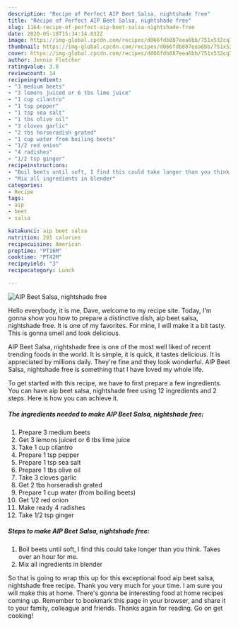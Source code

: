 ```yaml
---
description: "Recipe of Perfect AIP Beet Salsa, nightshade free"
title: "Recipe of Perfect AIP Beet Salsa, nightshade free"
slug: 1164-recipe-of-perfect-aip-beet-salsa-nightshade-free
date: 2020-05-18T15:34:14.032Z
image: https://img-global.cpcdn.com/recipes/d066fdb887eea6bb/751x532cq70/aip-beet-salsa-nightshade-free-recipe-main-photo.jpg
thumbnail: https://img-global.cpcdn.com/recipes/d066fdb887eea6bb/751x532cq70/aip-beet-salsa-nightshade-free-recipe-main-photo.jpg
cover: https://img-global.cpcdn.com/recipes/d066fdb887eea6bb/751x532cq70/aip-beet-salsa-nightshade-free-recipe-main-photo.jpg
author: Jennie Fletcher
ratingvalue: 3.8
reviewcount: 14
recipeingredient:
- "3 medium beets"
- "3 lemons juiced or 6 tbs lime juice"
- "1 cup cilantro"
- "1 tsp pepper"
- "1 tsp sea salt"
- "1 tbs olive oil"
- "3 cloves garlic"
- "2 tbs horseradish grated"
- "1 cup water from boiling beets"
- "1/2 red onion"
- "4 radishes"
- "1/2 tsp ginger"
recipeinstructions:
- "Boil beets until soft, I find this could take longer than you think. Takes over an hour for me."
- "Mix all ingredients in blender"
categories:
- Recipe
tags:
- aip
- beet
- salsa

katakunci: aip beet salsa 
nutrition: 201 calories
recipecuisine: American
preptime: "PT16M"
cooktime: "PT42M"
recipeyield: "3"
recipecategory: Lunch

---
```



![AIP Beet Salsa, nightshade free](https://img-global.cpcdn.com/recipes/d066fdb887eea6bb/751x532cq70/aip-beet-salsa-nightshade-free-recipe-main-photo.jpg)

Hello everybody, it is me, Dave, welcome to my recipe site. Today, I'm gonna show you how to prepare a distinctive dish, aip beet salsa, nightshade free. It is one of my favorites. For mine, I will make it a bit tasty. This is gonna smell and look delicious.



AIP Beet Salsa, nightshade free is one of the most well liked of recent trending foods in the world. It is simple, it is quick, it tastes delicious. It is appreciated by millions daily. They're fine and they look wonderful. AIP Beet Salsa, nightshade free is something that I have loved my whole life.


To get started with this recipe, we have to first prepare a few ingredients. You can have aip beet salsa, nightshade free using 12 ingredients and 2 steps. Here is how you can achieve it.

<!--inarticleads1-->

##### The ingredients needed to make AIP Beet Salsa, nightshade free:

1. Prepare 3 medium beets
1. Get 3 lemons juiced or 6 tbs lime juice
1. Take 1 cup cilantro
1. Prepare 1 tsp pepper
1. Prepare 1 tsp sea salt
1. Prepare 1 tbs olive oil
1. Take 3 cloves garlic
1. Get 2 tbs horseradish grated
1. Prepare 1 cup water (from boiling beets)
1. Get 1/2 red onion
1. Make ready 4 radishes
1. Take 1/2 tsp ginger




<!--inarticleads2-->

##### Steps to make AIP Beet Salsa, nightshade free:

1. Boil beets until soft, I find this could take longer than you think. Takes over an hour for me.
1. Mix all ingredients in blender




So that is going to wrap this up for this exceptional food aip beet salsa, nightshade free recipe. Thank you very much for your time. I am sure you will make this at home. There's gonna be interesting food at home recipes coming up. Remember to bookmark this page in your browser, and share it to your family, colleague and friends. Thanks again for reading. Go on get cooking!

